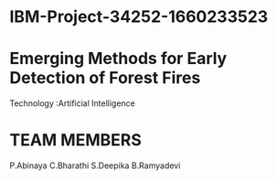 # IBM-Project-34252-1660233523
# Emerging Methods for Early Detection of Forest Fires


Technology :Artificial Intelligence

# TEAM MEMBERS
P.Abinaya
C.Bharathi
S.Deepika
B.Ramyadevi

